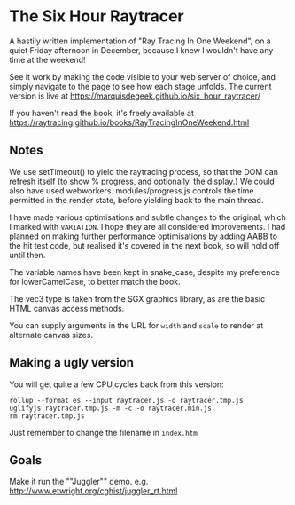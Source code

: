 # The Six Hour Raytracer

A hastily written implementation of "Ray Tracing In One Weekend", on a quiet Friday afternoon in December, because I knew I wouldn't have any time at the weekend!

See it work by making the code visible to your web server of choice, and simply navigate to the page to see how each stage unfolds. The current version is live at https://marquisdegeek.github.io/six_hour_raytracer/

If you haven't read the book, it's freely available at https://raytracing.github.io/books/RayTracingInOneWeekend.html


## Notes

We use setTimeout() to yield the raytracing process, so that the DOM can refresh itself (to show % progress, and optionally, the display.) We could also have used webworkers. modules/progress.js controls the time permitted in the render state, before yielding back to the main thread.

I have made various optimisations and subtle changes to the original, which I marked with `VARIATION`. I hope they are all considered improvements. I had planned on making further performance optimisations by adding AABB to the hit test code, but realised it's covered in the next book, so will hold off until then.

The variable names have been kept in snake_case, despite my preference for lowerCamelCase, to better match the book.

The vec3 type is taken from the SGX graphics library, as are the basic HTML canvas access methods.

You can supply arguments in the URL for `width` and `scale` to render at alternate canvas sizes.



## Making a ugly version

You will get quite a few CPU cycles back from this version:

```
rollup --format es --input raytracer.js -o raytracer.tmp.js
uglifyjs raytracer.tmp.js -m -c -o raytracer.min.js
rm raytracer.tmp.js

```

Just remember to change the filename in `index.htm`


## Goals

Make it run the ""Juggler"" demo. e.g. http://www.etwright.org/cghist/juggler_rt.html

